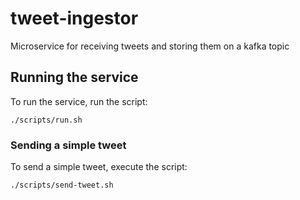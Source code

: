 # tweet-ingestor
Microservice for receiving tweets and storing them on a kafka topic

## Running the service
To run the service, run the script:
```
./scripts/run.sh
```

### Sending a simple tweet
To send a simple tweet, execute the script:
```
./scripts/send-tweet.sh
```
